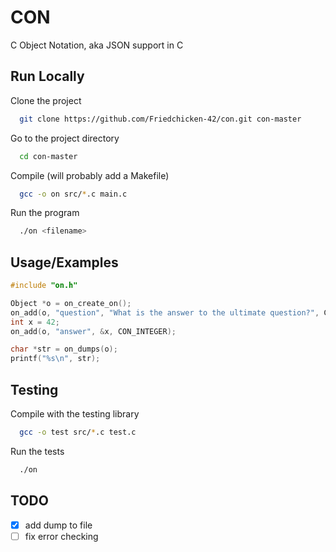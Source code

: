 
# CON

C Object Notation, aka JSON support in C


## Run Locally

Clone the project

```bash
  git clone https://github.com/Friedchicken-42/con.git con-master
```

Go to the project directory

```bash
  cd con-master
```

Compile (will probably add a Makefile)

```bash
  gcc -o on src/*.c main.c
```

Run the program

```bash
  ./on <filename>
```


## Usage/Examples

```c
#include "on.h"

Object *o = on_create_on();
on_add(o, "question", "What is the answer to the ultimate question?", CON_STRING);
int x = 42;
on_add(o, "answer", &x, CON_INTEGER);

char *str = on_dumps(o);
printf("%s\n", str);
```


## Testing

Compile with the testing library
```bash
  gcc -o test src/*.c test.c
```

Run the tests
```bash
  ./on
```


## TODO

- [x] add dump to file
- [ ] fix error checking
